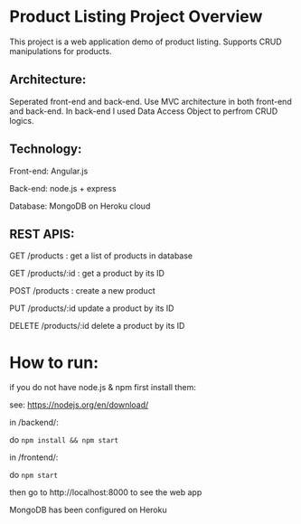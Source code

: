 # Product Listing Project Overview
This project is a web application demo of product listing. Supports CRUD manipulations for products.

## Architecture:
Seperated front-end and back-end. Use MVC architecture in both front-end and back-end. In back-end I used Data Access Object to perfrom CRUD logics.

## Technology:
Front-end: Angular.js

Back-end: node.js + express

Database: MongoDB on Heroku cloud

## REST APIS:
GET /products : get a list of products in database

GET /products/:id : get a product by its ID

POST /products : create a new product

PUT /products/:id update a product by its ID

DELETE /products/:id delete a product by its ID

# How to run:
if you do not have node.js & npm first install them:

see: https://nodejs.org/en/download/

in /backend/:

do `npm install && npm start`

in /frontend/:

do `npm start`

then go to http://localhost:8000 to see the web app

MongoDB has been configured on Heroku
